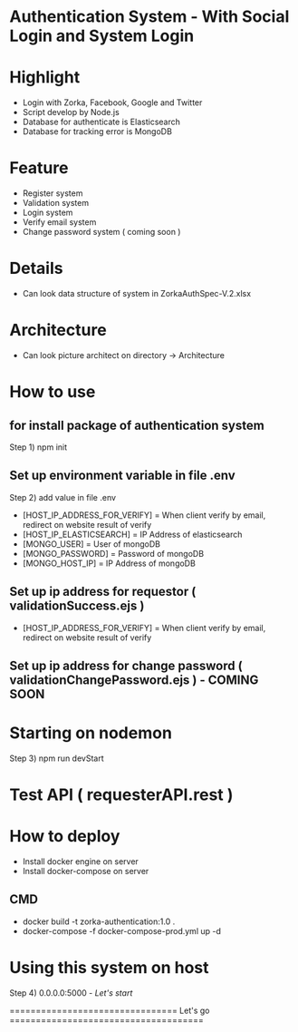# Authentication System - With Social Login and System Login

# Highlight
- Login with Zorka, Facebook, Google and Twitter
- Script develop by Node.js
- Database for authenticate is Elasticsearch
- Database for tracking error is MongoDB

# Feature
- Register system
- Validation system
- Login system
- Verify email system
- Change password system ( coming soon )

# Details
- Can look data structure of system in ZorkaAuthSpec-V.2.xlsx

# Architecture 
- Can look picture architect on directory -> Architecture

# How to use

## for install package of authentication system
Step 1) npm init 

## Set up environment variable in file .env
Step 2) add value in file .env
- [HOST_IP_ADDRESS_FOR_VERIFY] = When client verify by email, redirect on website result of verify 
- [HOST_IP_ELASTICSEARCH] = IP Address of elasticsearch
- [MONGO_USER] = User of mongoDB
- [MONGO_PASSWORD] = Password of mongoDB
- [MONGO_HOST_IP] = IP Address of mongoDB

## Set up ip address for requestor ( validationSuccess.ejs )
- [HOST_IP_ADDRESS_FOR_VERIFY] = When client verify by email, redirect on website result of verify 

## Set up ip address for change password ( validationChangePassword.ejs ) - COMING SOON


# Starting on nodemon
Step 3) npm run devStart 

# Test API ( requesterAPI.rest ) 

# How to deploy 
- Install docker engine on server 
- Install docker-compose on server

## CMD 
- docker build -t zorka-authentication:1.0 .
- docker-compose -f docker-compose-prod.yml up -d

# Using this system on host
Step 4) 0.0.0.0:5000 - *Let's start*

================================ Let's go =====================================




